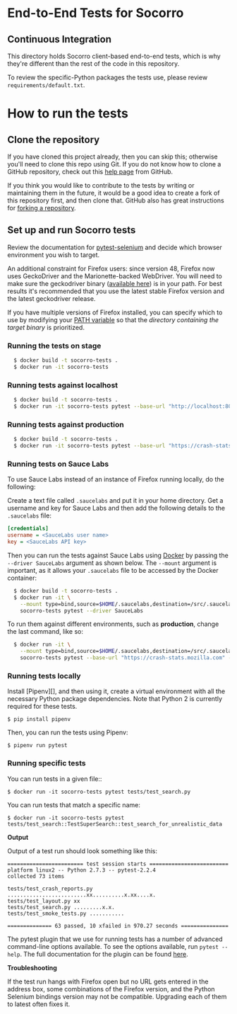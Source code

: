 End-to-End Tests for Socorro
============================

Continuous Integration
----------------------
This directory holds Socorro client-based end-to-end tests, which is why they're different than the rest of the code in this repository.

To review the specific-Python packages the tests use, please review
`requirements/default.txt`.

How to run the tests
====================

Clone the repository
--------------------

If you have cloned this project already, then you can skip this; otherwise
you'll need to clone this repo using Git. If you do not know how to clone a
GitHub repository, check out this [help page][git clone] from GitHub.

If you think you would like to contribute to the tests by writing or
maintaining them in the future, it would be a good idea to create a fork of
this repository first, and then clone that. GitHub also has great instructions
for [forking a repository][git fork].

Set up and run Socorro tests
-----------------------------

Review the documentation for [pytest-selenium][pytest-selenium] and decide
which browser environment you wish to target.

An additional constraint for Firefox users: since version 48, Firefox now uses
GeckoDriver and the Marionette-backed WebDriver. You will need to make sure the
geckodriver binary ([available here][geckodriver]) is in your path. For best
results it's recommended that you use the latest stable Firefox version and the
latest geckodriver release.

If you have multiple versions of Firefox installed, you can specify which to
use by modifying your [PATH variable][path variable] so that the *directory
containing the target binary* is prioritized.

### Running the tests on stage ###
```bash
  $ docker build -t socorro-tests .
  $ docker run -it socorro-tests
```
### Running tests against localhost ###
```bash
  $ docker build -t socorro-tests .
  $ docker run -it socorro-tests pytest --base-url "http://localhost:8000"
```
### Running tests against production ###
```bash
  $ docker build -t socorro-tests .
  $ docker run -it socorro-tests pytest --base-url "https://crash-stats.mozilla.com"
```
### Running tests on Sauce Labs ###

To use Sauce Labs instead of an instance of Firefox running locally, do the following:

Create a text file called `.saucelabs` and put it in your home directory. Get a
username and key for Sauce Labs and then add the following details to the
`.saucelabs` file:

```ini
[credentials]
username = <SauceLabs user name>
key = <SauceLabs API key>
```

Then you can run the tests against Sauce Labs using [Docker][] by passing the
`--driver SauceLabs` argument as shown below. The `--mount` argument is
important, as it allows your `.saucelabs` file to be accessed by the Docker
container:

```bash
  $ docker build -t socorro-tests .
  $ docker run -it \
    --mount type=bind,source=$HOME/.saucelabs,destination=/src/.saucelabs,readonly \
    socorro-tests pytest --driver SauceLabs
```

To run them against different environments, such as **production**, change
the last command, like so:
```bash
  $ docker run -it \
    --mount type=bind,source=$HOME/.saucelabs,destination=/src/.saucelabs,readonly \
    socorro-tests pytest --base-url "https://crash-stats.mozilla.com" --driver SauceLabs
```

### Running tests locally ###

Install [Pipenv][], and then using it, create a virtual environment with all
the necessary Python package dependencies. Note that Python 2 is currently
required for these tests.

```
$ pip install pipenv
```

Then, you can run the tests using Pipenv:

```
$ pipenv run pytest
```

### Running specific tests ###

You can run tests in a given file::

    $ docker run -it socorro-tests pytest tests/test_search.py

You can run tests that match a specific name:

    $ docker run -it socorro-tests pytest tests/test_search::TestSuperSearch::test_search_for_unrealistic_data

__Output__

Output of a test run should look something like this:

    ======================== test session starts =========================
    platform linux2 -- Python 2.7.3 -- pytest-2.2.4
    collected 73 items

    tests/test_crash_reports.py .........................xx..........x.xx....x.
    tests/test_layout.py xx
    tests/test_search.py .........x.x.
    tests/test_smoke_tests.py ...........

    ============== 63 passed, 10 xfailed in 970.27 seconds ===============

The pytest plugin that we use for running tests has a number of advanced
command-line options available. To see the options available, run
`pytest --help`. The full documentation for the plugin can be found
[here][pytest-selenium].

__Troubleshooting__

If the test run hangs with Firefox open but no URL gets entered in the address
box, some combinations of the Firefox version, and the Python Selenium bindings
version may not be compatible. Upgrading each of them to latest often fixes it.


[git clone]: https://help.github.com/articles/cloning-a-repository/
[git fork]: https://help.github.com/articles/fork-a-repo/
[Docker]: https://www.docker.com
[pytest-selenium]: http://pytest-selenium.readthedocs.org/
[geckodriver]: https://github.com/mozilla/geckodriver/releases
[test envs]: http://pytest-selenium.readthedocs.io/en/latest/user_guide.html#specifying-a-browser
[path variable]: https://en.wikipedia.org/wiki/PATH_(variable)
